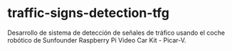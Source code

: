 # traffic-signs-detection-tfg
Desarrollo de sistema de detección de señales de tráfico usando el coche robótico de Sunfounder Raspberry Pi Video Car Kit - Picar-V.
